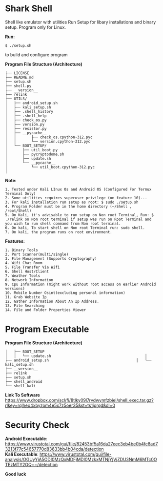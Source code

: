 # Shark Shell

Shell like emulator with utilities
Run Setup for libary installations and binary setup.
Program only for Linux.

**Run:**

```$ ./setup.sh ``` 

to build and configure program

**Program File Structure (Architecture)**
```Shell/
├── LICENSE
├── README.md
├── setup.sh
├── shell.py
├── __version__
├── relink
├── UTILS/
│   ├── android_setup.sh
│   ├── kali_setup.sh
│   ├── .shell_history
│   ├── .shell_help
│   ├── check_os.py
│   ├── version.py
│   ├── resistor.py
│   ├── __pycache__
│   │       ├── check_os.cpython-312.pyc
│   │       └── version.cpython-312.pyc
│   └── BOOT_SETUP/
│       ├── util_boot.py
│       ├── pycryptodome.sh
│       ├── update.sh
│       └── __pycache__
│           └── util_boot.cpython-312.pyc
│       

```

**Note:**
```
1. Tested under Kali LInux Os and Android OS (Configured For Termux Terminal Only)
2. Some utilities requires superuser privilege (on feature 10)...
3. For kali installation run setup as root: $ sudo ./setup.sh
4. Program Folder must be in the home directory (~/Shell , /root/Shell)
5. On Kali, it's advisable to run setup on Non root Terminal, Run: $ ./relink on Non root terminal if setup was run on Root Terminal and you wish to run shell command from Non root terminal.
6. On kali, To start shell on Non root Terminal run: sudo shell.
7. On kali, the program runs on root environment.
```

**Features:**
```
1. Binary Tools
2. Port Scanner(multi/single)
3. File Management (Supports Cryptography)
4. Wifi Chat Room
5. File Transfer Via Wifi
6. Shell Host/Client
7. Weather Tools
8. Network Information
9. Cpu Information (might work without root access on earlier Android versions)
10. Mobile Number Osint(excluding personal information)
11. Grab Website Ip
12. Gather Information About An Ip Address.
13. File Searching
14. File and Folder Properties Viewer
```

# Program Executable

**Program File Structure (Architecture)**

```Shell/                                                                                                                                               ├── UTILS
│   ├── BOOT_SETUP
│   │   └── update.sh                                           │   ├── android_setup.sh                                        │   └── kali_setup.sh
├── __version__
├── relink
├── setup.sh
├── shell_android
└── shell_kali                                                  
```    
**Link To Software**
https://www.dropbox.com/scl/fi/8tlky09l7rvdwymfzbiel/shell_exec.tar.gz?rlkey=rqlheo4xbyzom4e5x7z5oer35&st=ts1igrgd&dl=0 

# Security Check                                                
**Android Executable**: https://www.virustotal.com/gui/file/82453bf5a16da27eec3eb4be0b4fc8ad73213f77c54657770d83633bb4b04cda/detection                                                          
**Kali Executable**: https://www.virustotal.com/gui/file-analysis/OGUyYjA5ODI0MzQxMDFjMDI0MzkxMTNjYjVjZDU3NmM6MTc0OTEzMTY2OQ==/detection

**Good luck**
